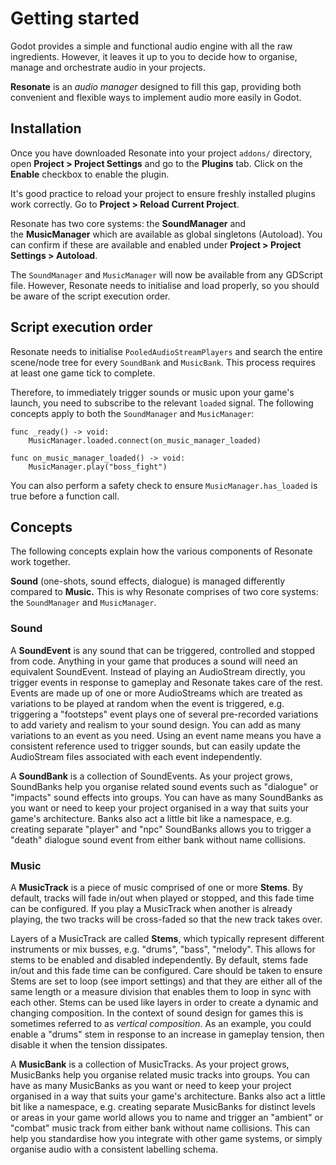 # Getting started

Godot provides a simple and functional audio engine with all the raw ingredients. However, it leaves it up to you to decide how to organise, manage and orchestrate audio in your projects.

**Resonate** is an *audio manager* designed to fill this gap, providing both convenient and flexible ways to implement audio more easily in Godot. 

## Installation

Once you have downloaded Resonate into your project `addons/` directory, open **Project > Project Settings** and go to the **Plugins** tab. Click on the **Enable** checkbox to enable the plugin.

It's good practice to reload your project to ensure freshly installed plugins work correctly. Go to **Project > Reload Current Project**.

Resonate has two core systems: the **SoundManager** and the **MusicManager** which are available as global singletons (Autoload). You can confirm if these are available and enabled under **Project > Project Settings > Autoload**.

The `SoundManager` and `MusicManager` will now be available from any GDScript file. However, Resonate needs to initialise and load properly, so you should be aware of the script execution order.

## Script execution order

Resonate needs to initialise `PooledAudioStreamPlayers` and search the entire scene/node tree for every `SoundBank` and `MusicBank`. This process requires at least one game tick to complete.

Therefore, to immediately trigger sounds or music upon your game's launch, you need to subscribe to the relevant `loaded` signal. The following concepts apply to both the `SoundManager` and `MusicManager`:

```GDScript
func _ready() -> void:
	MusicManager.loaded.connect(on_music_manager_loaded)
	
func on_music_manager_loaded() -> void:
	MusicManager.play("boss_fight")
```

You can also perform a safety check to ensure `MusicManager.has_loaded` is true before a function call.

## Concepts

The following concepts explain how the various components of Resonate work together.

**Sound** (one-shots, sound effects, dialogue) is managed differently compared to **Music.** This is why Resonate comprises of two core systems: the `SoundManager` and `MusicManager`.

### Sound

A **SoundEvent** is any sound that can be triggered, controlled and stopped from code. Anything in your game that produces a sound will need an equivalent SoundEvent. Instead of playing an AudioStream directly, you trigger events in response to gameplay and Resonate takes care of the rest. Events are made up of one or more AudioStreams which are treated as variations to be played at random when the event is triggered, e.g. triggering a "footsteps" event plays one of several pre-recorded variations to add variety and realism to your sound design. You can add as many variations to an event as you need. Using an event name means you have a consistent reference used to trigger sounds, but can easily update the AudioStream files associated with each event independently.

A **SoundBank** is a collection of SoundEvents. As your project grows, SoundBanks help you organise related sound events such as "dialogue" or "impacts" sound effects into groups. You can have as many SoundBanks as you want or need to keep your project organised in a way that suits your game's architecture. Banks also act a little bit like a namespace, e.g. creating separate "player" and "npc" SoundBanks allows you to trigger a "death" dialogue sound event from either bank without name collisions.

### Music

A **MusicTrack** is a piece of music comprised of one or more **Stems**. By default, tracks will fade in/out when played or stopped, and this fade time can be configured. If you play a MusicTrack when another is already playing, the two tracks will be cross-faded so that the new track takes over.

Layers of a MusicTrack are called **Stems**, which typically represent different instruments or mix busses, e.g. "drums", "bass", "melody". This allows for stems to be enabled and disabled independently. By default, stems fade in/out and this fade time can be configured. Care should be taken to ensure Stems are set to loop (see import settings) and that they are either all of the same length or a measure division that enables them to loop in sync with each other. Stems can be used like layers in order to create a dynamic and changing composition. In the context of sound design for games this is sometimes referred to as *vertical composition*. As an example, you could enable a "drums" stem in response to an increase in gameplay tension, then disable it when the tension dissipates.

A **MusicBank** is a collection of MusicTracks. As your project grows, MusicBanks help you organise related music tracks into groups. You can have as many MusicBanks as you want or need to keep your project organised in a way that suits your game's architecture. Banks also act a little bit like a namespace, e.g. creating separate MusicBanks for distinct levels or areas in your game world allows you to name and trigger an "ambient" or "combat" music track from either bank without name collisions. This can help you standardise how you integrate with other game systems, or simply organise audio with a consistent labelling schema.
